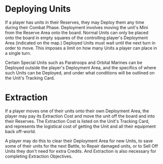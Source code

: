 # Deploying Units

If a player has units in their Reserves, they may Deploy them any time during their Combat Phase.  Deployment involves moving the unit's Mini from the Reserve Area onto the board.  Normal Units can only be placed onto the board in empty squares of the controlling player's Deployment Area (indicated on the map.)  Deployed Units must wait until the next turn in order to move.  This imposes a limit on how many Units a player can place in a single turn.   

Certain Special Units such as Paratroops and Orbital Marines can be Deployed outside the player's Deployment Area, and the specifics of where such Units can be Deployed, and under what conditions will be outlined on the Unit's Tracking Card.

# Extraction

If a player moves one of their units onto their own Deployment Area, the player may pay its Extraction Cost and move the unit off the board and into their Reserves.  The Extraction Cost is listed on the Unit's Tracking Card, and represents the logistical cost of getting the Unit and all their equipment back off-world. 

A player may do this to clear their Deployment Area for new Units, to save some of their units for the next Battle, to Repair damaged units, or to Sell Off Units they don't need for extra Credits. And Extraction is also necessary for completing Extraction Objectives.  
